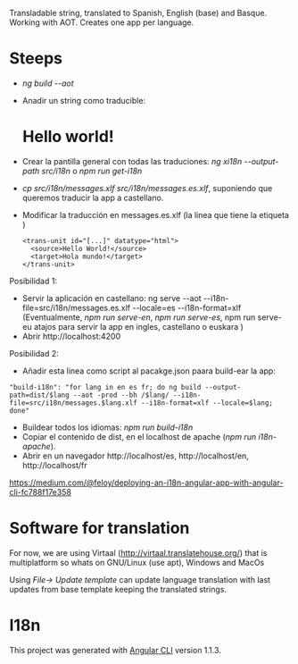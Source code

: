 Transladable string, translated to Spanish, English (base) and Basque.
Working with AOT. Creates one app per language.

# Steeps

- *ng build --aot*
- Anadir un string como traducible: <h1 i18n>Hello world!</h1>
- Crear la pantilla general con todas las traduciones: *ng xi18n --output-path src/i18n* o *npm run get-i18n*
- *cp src/i18n/messages.xlf src/i18n/messages.es.xlf*, suponiendo que queremos traducir la app a castellano.
- Modificar la traducción en messages.es.xlf (la linea que tiene la etiqueta <target>)

      <trans-unit id="[...]" datatype="html">
        <source>Hello World!</source>
        <target>Hola mundo!</target>
      </trans-unit>

Posibilidad 1: 
-  Servir la aplicación en castellano: ng serve --aot --i18n-file=src/i18n/messages.es.xlf --locale=es --i18n-format=xlf
(Eventualmente, *npm run serve-en*, *npm run serve-es*, npm run serve-eu
atajos para servir la app en ingles, castellano o euskara )
- Abrir http://localhost:4200

Posibilidad 2:
- Añadir esta linea como script al pacakge.json paara build-ear la app:
```
"build-i18n": "for lang in en es fr; do ng build --output-path=dist/$lang --aot -prod --bh /$lang/ --i18n-file=src/i18n/messages.$lang.xlf --i18n-format=xlf --locale=$lang; done"
```
- Buildear todos los idiomas: *npm run build-i18n*
- Copiar el contenido de dist, en el localhost de apache (*npm run i18n-apache*).
- Abrir en un navegador http://localhost/es, http://localhost/en, http://localhost/fr

https://medium.com/@feloy/deploying-an-i18n-angular-app-with-angular-cli-fc788f17e358

# Software for translation
  For now, we are using Virtaal (http://virtaal.translatehouse.org/) that is multiplatform
  so whats on GNU/Linux (use apt), Windows and MacOs

  Using *File-> Update template* can update language translation with last updates from base template keeping the translated strings.

# I18n

This project was generated with [Angular CLI](https://github.com/angular/angular-cli) version 1.1.3.
